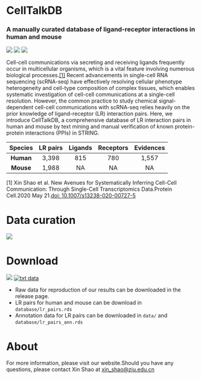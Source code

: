# CellTalkDB

### A manually curated database of ligand-receptor interactions in human and mouse

<img src='https://img.shields.io/badge/ligand--receptor-database-brightgreen'> <img src='https://img.shields.io/badge/human-3%2C398-orange'> <img src='https://img.shields.io/badge/mouse-1%2C988-blue'> 

Cell-cell communications via secreting and receiving ligands frequently occur in multicellular organisms, which is a vital feature involving numerous biological processes.[[1]](https://pubmed.ncbi.nlm.nih.gov/32435978/) Recent advancements in single-cell RNA sequencing (scRNA-seq) have effectively resolving cellular phenotype heterogeneity and cell-type composition of complex tissues, which enables systematic investigation of cell-cell communications at a single-cell resolution. However, the common practice to study chemical signal-dependent cell-cell communications with scRNA-seq relies heavily on the prior knowledge of ligand-receptor (LR) interaction pairs. Here, we introduce CellTalkDB, a comprehensive database of LR interaction pairs in human and mouse by text mining and manual verification of known protein-protein interactions (PPIs) in STRING.

|Species  |LR pairs|Ligands|Receptors|Evidences|
|:---:    |:---:   |:---:  | :---:   | :---:   |
|__Human__| 3,398  |815    |780      |1,557    |
|__Mouse__| 1,988  |NA     |NA       |NA       |

[1] Xin Shao et al. New Avenues for Systematically Inferring Cell-Cell Communication: Through Single-Cell Transcriptomics Data.Protein Cell.2020 May 21.[doi: 10.1007/s13238-020-00727-5](https://link.springer.com/article/10.1007/s13238-020-00727-5)

# Data curation

<img src='https://github.com/ZJUFanLab/CellTalkDB/blob/master/img/curation.png'>

# Download
<img src='https://img.shields.io/badge/R-data-blueviolet'> [![txt data](https://img.shields.io/badge/txt-data-ff69b4.svg)](http://tcm.zju.edu.cn/celltalkdb)

- Raw data for reproduction of our results can be downloaded in the release page.
- LR pairs for human and mouse can be download in `database/lr_pairs.rds` 
- Annotation data for LR pairs can be downloaded in `data/` and `database/lr_pairs_ann.rds`

# About
For more information, please visit our website.Should you have any questions, please contact Xin Shao at xin_shao@zju.edu.cn
